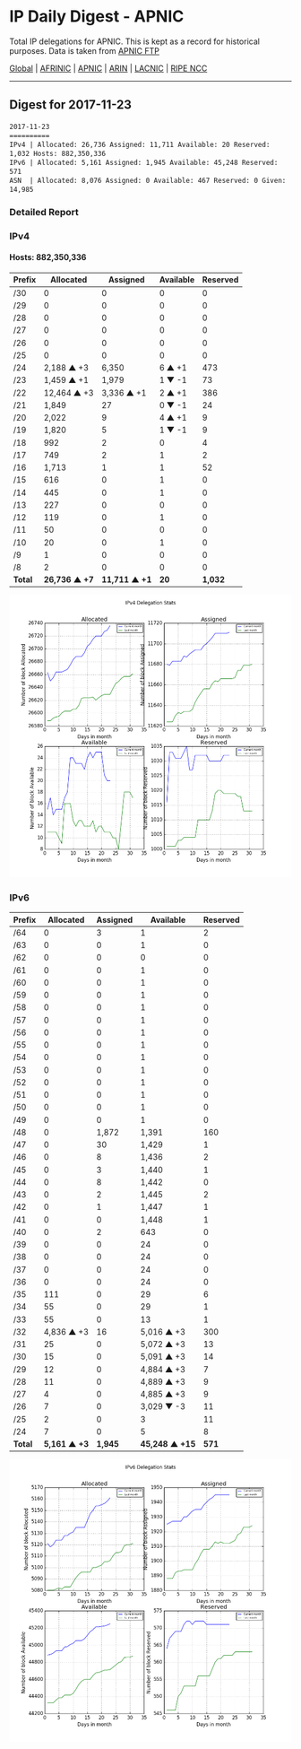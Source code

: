 # IP Daily Digest - APNIC

Total IP delegations for APNIC. This is kept as a record for historical purposes. Data is taken from [APNIC FTP](https://ftp.apnic.net/)

[Global](https://github.com/csmets/IP-Daily-Digest) | [AFRINIC](https://github.com/csmets/IP-Daily-Digest/tree/master/archives/AFRINIC) | [APNIC](https://github.com/csmets/IP-Daily-Digest/tree/master/archives/APNIC) | [ARIN](https://github.com/csmets/IP-Daily-Digest/tree/master/archives/ARIN) | [LACNIC](https://github.com/csmets/IP-Daily-Digest/tree/master/archives/LACNIC) | [RIPE NCC](https://github.com/csmets/IP-Daily-Digest/tree/master/archives/RIPE_NCC)

---

## Digest for 2017-11-23
```
2017-11-23
==========
IPv4 | Allocated: 26,736 Assigned: 11,711 Available: 20 Reserved: 1,032 Hosts: 882,350,336
IPv6 | Allocated: 5,161 Assigned: 1,945 Available: 45,248 Reserved: 571
ASN  | Allocated: 8,076 Assigned: 0 Available: 467 Reserved: 0 Given: 14,985
```

### Detailed Report

### IPv4

#### Hosts: **882,350,336**

| Prefix | Allocated | Assigned | Available | Reserved |
| ----- | ----- | ----- | ----- | ----- |
| /30 | 0 | 0 | 0 | 0 |
| /29 | 0 | 0 | 0 | 0 |
| /28 | 0 | 0 | 0 | 0 |
| /27 | 0 | 0 | 0 | 0 |
| /26 | 0 | 0 | 0 | 0 |
| /25 | 0 | 0 | 0 | 0 |
| /24 | 2,188 ▲ +3 | 6,350 | 6 ▲ +1 | 473 |
| /23 | 1,459 ▲ +1 | 1,979 | 1 ▼ -1 | 73 |
| /22 | 12,464 ▲ +3 | 3,336 ▲ +1 | 2 ▲ +1 | 386 |
| /21 | 1,849 | 27 | 0 ▼ -1 | 24 |
| /20 | 2,022 | 9 | 4 ▲ +1 | 9 |
| /19 | 1,820 | 5 | 1 ▼ -1 | 9 |
| /18 | 992 | 2 | 0 | 4 |
| /17 | 749 | 2 | 1 | 2 |
| /16 | 1,713 | 1 | 1 | 52 |
| /15 | 616 | 0 | 1 | 0 |
| /14 | 445 | 0 | 1 | 0 |
| /13 | 227 | 0 | 0 | 0 |
| /12 | 119 | 0 | 1 | 0 |
| /11 | 50 | 0 | 0 | 0 |
| /10 | 20 | 0 | 1 | 0 |
| /9 | 1 | 0 | 0 | 0 |
| /8 | 2 | 0 | 0 | 0 |
| **Total** | **26,736 ▲ +7** | **11,711 ▲ +1** | **20** | **1,032** |

![ipv4-stats](ipv4-figure.png)

### IPv6

| Prefix | Allocated | Assigned | Available | Reserved |
| ----- | ----- | ----- | ----- | ----- |
| /64 | 0 | 3 | 1 | 2 |
| /63 | 0 | 0 | 1 | 0 |
| /62 | 0 | 0 | 0 | 0 |
| /61 | 0 | 0 | 1 | 0 |
| /60 | 0 | 0 | 1 | 0 |
| /59 | 0 | 0 | 1 | 0 |
| /58 | 0 | 0 | 1 | 0 |
| /57 | 0 | 0 | 1 | 0 |
| /56 | 0 | 0 | 1 | 0 |
| /55 | 0 | 0 | 1 | 0 |
| /54 | 0 | 0 | 1 | 0 |
| /53 | 0 | 0 | 1 | 0 |
| /52 | 0 | 0 | 1 | 0 |
| /51 | 0 | 0 | 1 | 0 |
| /50 | 0 | 0 | 1 | 0 |
| /49 | 0 | 0 | 1 | 0 |
| /48 | 0 | 1,872 | 1,391 | 160 |
| /47 | 0 | 30 | 1,429 | 1 |
| /46 | 0 | 8 | 1,436 | 2 |
| /45 | 0 | 3 | 1,440 | 1 |
| /44 | 0 | 8 | 1,442 | 0 |
| /43 | 0 | 2 | 1,445 | 2 |
| /42 | 0 | 1 | 1,447 | 1 |
| /41 | 0 | 0 | 1,448 | 1 |
| /40 | 0 | 2 | 643 | 0 |
| /39 | 0 | 0 | 24 | 0 |
| /38 | 0 | 0 | 24 | 0 |
| /37 | 0 | 0 | 24 | 0 |
| /36 | 0 | 0 | 24 | 0 |
| /35 | 111 | 0 | 29 | 6 |
| /34 | 55 | 0 | 29 | 1 |
| /33 | 55 | 0 | 13 | 1 |
| /32 | 4,836 ▲ +3 | 16 | 5,016 ▲ +3 | 300 |
| /31 | 25 | 0 | 5,072 ▲ +3 | 13 |
| /30 | 15 | 0 | 5,091 ▲ +3 | 14 |
| /29 | 12 | 0 | 4,884 ▲ +3 | 7 |
| /28 | 11 | 0 | 4,889 ▲ +3 | 9 |
| /27 | 4 | 0 | 4,885 ▲ +3 | 9 |
| /26 | 7 | 0 | 3,029 ▼ -3 | 11 |
| /25 | 2 | 0 | 3 | 11 |
| /24 | 7 | 0 | 5 | 8 |
| **Total** | **5,161 ▲ +3** | **1,945** | **45,248 ▲ +15** | **571** |

![ipv6-stats](ipv6-figure.png)